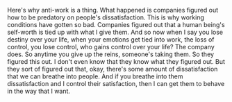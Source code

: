  Here's why anti-work is a thing. What happened is companies figured out how to be predatory on people's dissatisfaction. This is why working conditions have gotten so bad. Companies figured out that a human being's self-worth is tied up with what I give them. And so now when I say you lose destiny over your life, when your emotions get tied into work, the loss of control, you lose control, who gains control over your life? The company does. So anytime you give up the reins, someone's taking them. So they figured this out. I don't even know that they know what they figured out. But they sort of figured out that, okay, there's some amount of dissatisfaction that we can breathe into people. And if you breathe into them dissatisfaction and I control their satisfaction, then I can get them to behave in the way that I want.